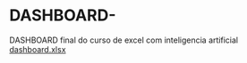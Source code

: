 # DASHBOARD-
DASHBOARD final do curso de excel com inteligencia artificial
[dashboard.xlsx](https://github.com/user-attachments/files/20965780/dashboard.xlsx)
